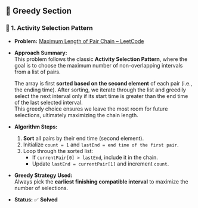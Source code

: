 ## 🚀 Greedy Section

### 🔹 1. Activity Selection Pattern

- **Problem:** [Maximum Length of Pair Chain – LeetCode](https://leetcode.com/problems/maximum-length-of-pair-chain/description/)

- **Approach Summary:**  
  This problem follows the classic **Activity Selection Pattern**, where the goal is to choose the maximum number of non-overlapping intervals from a list of pairs.

  The array is first **sorted based on the second element** of each pair (i.e., the ending time). After sorting, we iterate through the list and greedily select the next interval only if its start time is greater than the end time of the last selected interval.  
  This greedy choice ensures we leave the most room for future selections, ultimately maximizing the chain length.

- **Algorithm Steps:**
  1. **Sort** all pairs by their end time (second element).
  2. Initialize `count = 1` and `lastEnd = end time of the first pair`.
  3. Loop through the sorted list:
     - If `currentPair[0] > lastEnd`, include it in the chain.
     - Update `lastEnd = currentPair[1]` and increment `count`.

- **Greedy Strategy Used:**  
  Always pick the **earliest finishing compatible interval** to maximize the number of selections.

- **Status:** ✅ **Solved**

